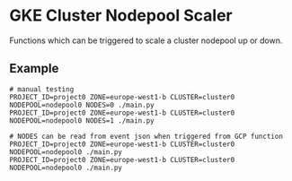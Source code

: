 # GKE Cluster Nodepool Scaler

Functions which can be triggered to scale a cluster nodepool up or down.

## Example
```
# manual testing
PROJECT_ID=project0 ZONE=europe-west1-b CLUSTER=cluster0 NODEPOOL=nodepool0 NODES=0 ./main.py
PROJECT_ID=project0 ZONE=europe-west1-b CLUSTER=cluster0 NODEPOOL=nodepool0 NODES=1 ./main.py

# NODES can be read from event json when triggered from GCP function
PROJECT_ID=project0 ZONE=europe-west1-b CLUSTER=cluster0 NODEPOOL=nodepool0 ./main.py
PROJECT_ID=project0 ZONE=europe-west1-b CLUSTER=cluster0 NODEPOOL=nodepool0 ./main.py
```
